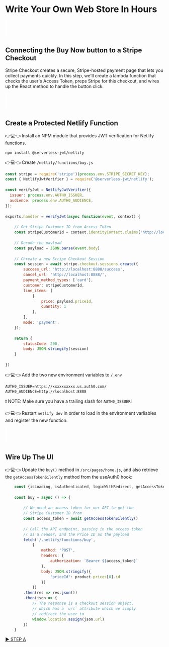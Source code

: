 # Write Your Own Web Store In Hours

![spacer](workshop-assets/readme-images/spacer.png)

## Connecting the Buy Now button to a Stripe Checkout

Stripe Checkout creates a secure, Stripe-hosted payment page that lets you collect payments quickly. In this step, we'll create a lambda function that checks the user's Access Token, preps Stripe for this checkout, and wires up the React method to handle the button click.

![spacer](workshop-assets/readme-images/spacer.png)

## Create a Protected Netlify Function

👉💻👈 Install an NPM module that provides JWT verification for Netlify functions.

```
npm install @serverless-jwt/netlify
```

👉💻👈 Create `/netlify/functions/buy.js`

```javascript
const stripe = require('stripe')(process.env.STRIPE_SECRET_KEY);
const { NetlifyJwtVerifier } = require('@serverless-jwt/netlify');

const verifyJwt = NetlifyJwtVerifier({
  issuer: process.env.AUTH0_ISSUER,
  audience: process.env.AUTH0_AUDIENCE,
});

exports.handler = verifyJwt(async function(event, context) {

    // Get Stripe Customer ID from Access Token
    const stripeCustomerId = context.identityContext.claims['http://localhost:8888/stripe_customer_id'];

    // Decode the payload
    const payload = JSON.parse(event.body)

    // Chreate a new Stripe Checkout Session
    const session = await stripe.checkout.sessions.create({
        success_url: 'http://localhost:8888/success',
        cancel_url: 'http://localhost:8888/',
        payment_method_types: ['card'],
        customer: stripeCustomerId,
        line_items: [
            {
                price: payload.priceId,
                quantity: 1
            },
        ],
        mode: 'payment',
    });

    return {
        statusCode: 200,
        body: JSON.stringify(session)
    }

})
```

👉💻👈 Add the two new environment variables to `/.env`

```
AUTH0_ISSUER=https://xxxxxxxxxx.us.auth0.com/
AUTH0_AUDIENCE=http://localhost:8888
```

❗ NOTE: Make sure you have a trailing slash for `AUTH0_ISSUER`!

👉💻👈 Restart `netlify dev` in order to load in the environment varliables and register the new function.

![spacer](workshop-assets/readme-images/spacer.png)

## Wire Up The UI

👉💻👈 Update the `buy()` method in `/src/pages/home.js`, and also retrieve the `getAccessTokenSilently` method from the useAuth0 hook:

```javascript
    const {isLoading, isAuthenticated, loginWithRedirect, getAccessTokenSilently} = useAuth0();

    const buy = async () => {

        // We need an access token for our API to get the
        // Stripe Customer ID from
        const access_token = await getAccessTokenSilently()

        // Call the API endpoint, passing in the access token
        // as a header, and the Price ID as the payload
        fetch('/.netlify/functions/buy',
            {
                method: 'POST',
                headers: {
                    authorization: `Bearer ${access_token}`
                },
                body: JSON.stringify({
                    "priceId": product.prices[0].id
                })
            })
        .then(res => res.json())
        .then(json => {
            // The response is a checkout session object,
            // which has a `url` attribute which we simply
            // redirect the user to
            window.location.assign(json.url)
        })
    }
```

[▶️ STEP A](./STEP-A-COMPLETION.md)
